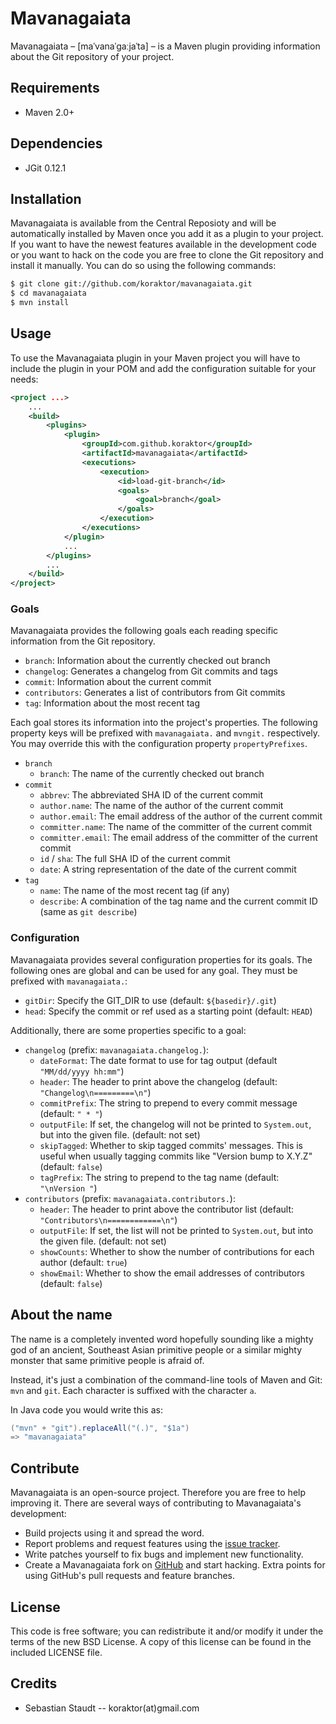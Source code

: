 Mavanagaiata
============

Mavanagaiata – \[maˈvanaˈɡaːjaˈta\] – is a Maven plugin providing information
about the Git repository of your project.

## Requirements

 * Maven 2.0+

## Dependencies

 * JGit 0.12.1

## Installation

Mavanagaiata is available from the Central Reposioty and will be automatically
installed by Maven once you add it as a plugin to your project. If you want to
have the newest features available in the development code or you want to hack
on the code you are free to clone the Git repository and install it manually.
You can do so using the following commands:

```bash
$ git clone git://github.com/koraktor/mavanagaiata.git
$ cd mavanagaiata
$ mvn install
```

## Usage

To use the Mavanagaiata plugin in your Maven project you will have to include
the plugin in your POM and add the configuration suitable for your needs:

```xml
<project ...>
    ...
    <build>
        <plugins>
            <plugin>
                <groupId>com.github.koraktor</groupId>
                <artifactId>mavanagaiata</artifactId>
                <executions>
                    <execution>
                        <id>load-git-branch</id>
                        <goals>
                            <goal>branch</goal>
                        </goals>
                    </execution>
                </executions>
            </plugin>
            ...
        </plugins>
        ...
    </build>
</project>
```

### Goals

Mavanagaiata provides the following goals each reading specific information from
the Git repository.

 * `branch`:       Information about the currently checked out branch
 * `changelog`:    Generates a changelog from Git commits and tags
 * `commit`:       Information about the current commit
 * `contributors`: Generates a list of contributors from Git commits
 * `tag`:          Information about the most recent tag

Each goal stores its information into the project's properties. The following
property keys will be prefixed with `mavanagaiata.` and `mvngit.` respectively.
You may override this with the configuration property `propertyPrefixes`.

 * `branch`
   * `branch`: The name of the currently checked out branch
 * `commit`
   * `abbrev`:          The abbreviated SHA ID of the current commit
   * `author.name`:     The name of the author of the current commit
   * `author.email`:    The email address of the author of the current commit
   * `committer.name`:  The name of the committer of the current commit
   * `committer.email`: The email address of the committer of the current
                        commit
   * `id` / `sha`:      The full SHA ID of the current commit
   * `date`:            A string representation of the date of the current
                        commit
 * `tag`
   * `name`:     The name of the most recent tag (if any)
   * `describe`: A combination of the tag name and the current commit ID
     (same as `git describe`)

### Configuration

Mavanagaiata provides several configuration properties for its goals. The
following ones are global and can be used for any goal. They must be prefixed
with `mavanagaiata.`:

 * `gitDir`: Specify the GIT_DIR to use (default: `${basedir}/.git`)
 * `head`:   Specify the commit or ref used as a starting point (default:
             `HEAD`)

Additionally, there are some properties specific to a goal:

 * `changelog` (prefix: `mavanagaiata.changelog.`):
   * `dateFormat`:   The date format to use for tag output (default
                    `"MM/dd/yyyy hh:mm"`)
   * `header`:       The header to print above the changelog (default:
                     `"Changelog\n=========\n"`)
   * `commitPrefix`: The string to prepend to every commit message (default:
                     `" * "`)
   * `outputFile`:   If set, the changelog will not be printed to `System.out`,
                     but into the given file. (default: not set)
   * `skipTagged`:   Whether to skip tagged commits' messages. This is useful
                     when usually tagging commits like "Version bump to X.Y.Z"
                     (default: `false`)
   * `tagPrefix`:    The string to prepend to the tag name (default:
                     `"\nVersion "`)
 * `contributors` (prefix: `mavanagaiata.contributors.`):
   * `header`:     The header to print above the contributor list (default:
                   `"Contributors\n============\n"`)
   * `outputFile`: If set, the list will not be printed to `System.out`, but
                   into the given file. (default: not set)
   * `showCounts`: Whether to show the number of contributions for each author
                   (default: `true`)
   * `showEmail`:  Whether to show the email addresses of contributors
                   (default: `false`)

## About the name

The name is a completely invented word hopefully sounding like a mighty god of
an ancient, Southeast Asian primitive people or a similar mighty monster that
same primitive people is afraid of.

Instead, it's just a combination of the command-line tools of Maven and Git:
`mvn` and `git`. Each character is suffixed with the character `a`.

In Java code you would write this as:

```java
("mvn" + "git").replaceAll("(.)", "$1a")
=> "mavanagaiata"
```

## Contribute

Mavanagaiata is an open-source project. Therefore you are free to help
improving it. There are several ways of contributing to Mavanagaiata's
development:

* Build projects using it and spread the word.
* Report problems and request features using the [issue tracker][2].
* Write patches yourself to fix bugs and implement new functionality.
* Create a Mavanagaiata fork on [GitHub][1] and start hacking. Extra points for
  using GitHub's pull requests and feature branches.

## License

This code is free software; you can redistribute it and/or modify it under the
terms of the new BSD License. A copy of this license can be found in the
included LICENSE file.

## Credits

* Sebastian Staudt -- koraktor(at)gmail.com

 [1]: https://github.com/koraktor/mavanagaiata
 [2]: https://github.com/koraktor/mavanagaiata/issues
